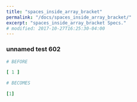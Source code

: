 ```yaml
---
title: "spaces_inside_array_bracket"
permalink: "/docs/spaces_inside_array_bracket/"
excerpt: "spaces_inside_array_bracket Specs."
# modified: 2017-10-27T16:25:30-04:00
---
```

### unnamed test 602
```ruby
# BEFORE

[ 1 ]

```
```ruby
# BECOMES

[1]
```
